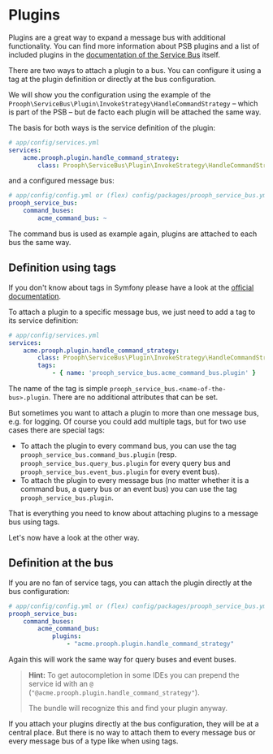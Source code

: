 # Plugins

Plugins are a great way to expand a message bus with additional functionality.
You can find more information about PSB plugins and a list of included plugins in the
[documentation of the Service Bus](http://docs.getprooph.org/service-bus/plugins.html) itself.

There are two ways to attach a plugin to a bus.
You can configure it using a tag at the plugin definition or directly at the bus configuration.

We will show you the configuration using the example of the
`Prooph\ServiceBus\Plugin\InvokeStrategy\HandleCommandStrategy` – which is part of the PSB –
but de facto each plugin will be attached the same way. 

The basis for both ways is the service definition of the plugin:
```yaml
# app/config/services.yml
services:
    acme.prooph.plugin.handle_command_strategy:
        class: Prooph\ServiceBus\Plugin\InvokeStrategy\HandleCommandStrategy
```

and a configured message bus:
```yaml
# app/config/config.yml or (flex) config/packages/prooph_service_bus.yml
prooph_service_bus:
    command_buses:
        acme_command_bus: ~
```
The command bus is used as example again, plugins are attached to each bus the same way.

## Definition using tags

If you don't know about tags in Symfony please have a look at the
[official documentation](http://symfony.com/doc/current/service_container/tags.html).

To attach a plugin to a specific message bus, we just need to add a tag to its service definition:
```yaml
# app/config/services.yml
services:
    acme.prooph.plugin.handle_command_strategy:
        class: Prooph\ServiceBus\Plugin\InvokeStrategy\HandleCommandStrategy
        tags:
            - { name: 'prooph_service_bus.acme_command_bus.plugin' }
```

The name of the tag is simple `prooph_service_bus.<name-of-the-bus>.plugin`.
There are no additional attributes that can be set.

But sometimes you want to attach a plugin to more than one message bus, e.g. for logging.
Of course you could add multiple tags, but for two use cases there are special tags:
 
 - To attach the plugin to every command bus, you can use the tag `prooph_service_bus.command_bus.plugin`
   (resp. `prooph_service_bus.query_bus.plugin` for every query bus and `prooph_service_bus.event_bus.plugin` for every event bus).
 - To attach the plugin to every message bus (no matter whether it is a command bus, a query bus or an event bus)
   you can use the tag `prooph_service_bus.plugin`. 

That is everything you need to know about attaching plugins to a message bus using tags.

Let's now have a look at the other way.

## Definition at the bus

If you are no fan of service tags, you can attach the plugin directly at the bus configuration:
```yaml
# app/config/config.yml or (flex) config/packages/prooph_service_bus.yml
prooph_service_bus:
    command_buses:
        acme_command_bus:
            plugins:
                - "acme.prooph.plugin.handle_command_strategy"
```
Again this will work the same way for query buses and event buses.

> **Hint:** To get autocompletion in some IDEs you can prepend the service id
> with an `@` (`"@acme.prooph.plugin.handle_command_strategy"`).
>
> The bundle will recognize this and find your plugin anyway.

If you attach your plugins directly at the bus configuration, they will be at a central place.
But there is no way to attach them to every message bus or every message bus of a type like when using tags. 
